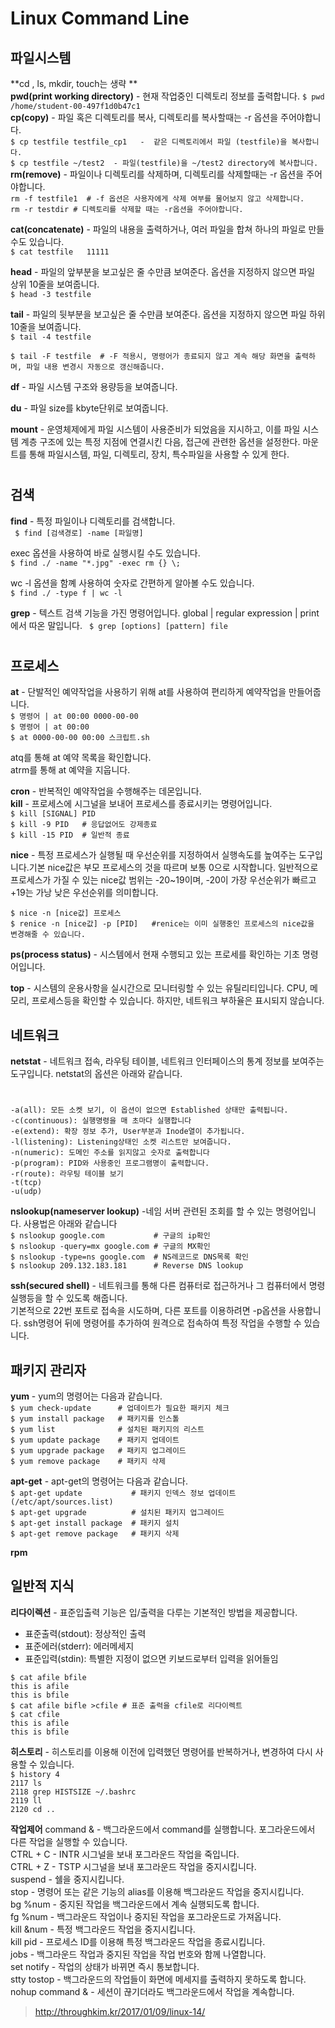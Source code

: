 # Linux Command Line
## 파일시스템  
**cd , ls, mkdir, touch는 생략 **  
**pwd(print working directory)** - 현재 작업중인 디렉토리 정보를 출력합니다.
`$ pwd
/home/student-00-497f1d0b47c1`  
**cp(copy)** - 파일 혹은 디렉토리를 복사, 디렉토리를 복사할때는 -r 옵션을 주어야합니다.  
`$ cp testfile testfile_cp1   -  같은 디렉토리에서 파일 (testfile)을 복사합니다.`  
`$ cp testfile ~/test2  - 파일(testfile)을 ~/test2 directory에 복사합니다.  `  
**rm(remove)** - 파일이나 디렉토리를 삭제하며, 디렉토리를 삭제할때는 -r 옵션을 주어야합니다.  
`rm -f testfile1  # -f 옵션은 사용자에게 삭제 여부를 물어보지 않고 삭제합니다.  
rm -r testdir # 디렉토리를 삭제할 때는 -r옵션을 주어야합니다. `  

**cat(concatenate)** - 파일의 내용을 출력하거나, 여러 파일을 합쳐 하나의 파일로 만들 수도 있습니다.  
`$ cat testfile  
11111`  

**head** - 파일의 앞부분을 보고싶은 줄 수만큼 보여준다. 옵션을 지정하지 않으면 파일 상위 10줄을 보여줍니다.  
`$ head -3 testfile`     

**tail** - 파일의 뒷부분을 보고싶은 줄 수만큼 보여준다. 옵션을 지정하지 않으면 파일 하위 10줄을 보여줍니다.  
`$ tail -4 testfile`   

`$ tail -F testfile  # -F 적용시, 명령어가 종료되지 않고 계속 해당 화면을 출력하며, 파일 내용 변경시 자동으로 갱신해줍니다.`   

**df** - 파일 시스템 구조와 용량등을 보여줍니다.  

**du** - 파일 size를 kbyte단위로 보여줍니다.  

**mount** - 운영체제에게 파일 시스템이 사용준비가 되었음을 지시하고, 이를 파일 시스템 계층 구조에 있는 특정 지점에 연결시킨 다음, 접근에 관련한 옵션을 설정한다. 마운트를 통해 파일시스템, 파일, 디렉토리, 장치, 특수파일을 사용할 수 있게 한다.  



#     

## 검색

**find** - 특정 파일이나 디렉토리를 검색합니다.  
` $ find [검색경로] -name [파일명]`  

exec 옵션을 사용하여 바로 실행시킬 수도 있습니다.  
`$ find ./ -name "*.jpg" -exec rm {} \;`  

wc -l 옵션을 함꼐 사용하여 숫자로 간편하게 알아볼 수도 있습니다.  
`$ find ./ -type f | wc -l`  


**grep** - 텍스트 검색 기능을 가진 명령어입니다. global | regular expression | print에서 따온 말입니다.
` $ grep [options] [pattern] file`  


#    

## 프로세스

**at** - 단발적인 예약작업을 사용하기 위해 at를 사용하여 편리하게 예약작업을 만들어줍니다.  
`$ 명령어 | at 00:00 0000-00-00 `  
`$ 명령어 | at 00:00 `  
`$ at 0000-00-00 00:00 스크립트.sh`  

atq를 통해 at 예약 목록을 확인합니다.  
atrm를 통해 at 예약을 지웁니다.  

**cron** - 반복적인 예약작업을 수행해주는 데몬입니다.  
**kill** - 프로세스에 시그널을 보내어 프로세스를 종료시키는 명령어입니다.  
`$ kill [SIGNAL] PID`  
`$ kill -9 PID   # 응답없어도 강제종료`  
`$ kill -15 PID  # 일반적 종료`  

**nice** - 특정 프로세스가 실행될 때 우선순위를 지정하여서 실행속도를 높여주는 도구입니다.기본 nice값은 부모 프로세스의 것을 따르며 보통 0으로 시작합니다. 일반적으로 프로세스가 가질 수 있는 nice값 범위는 -20~19이며, -20이 가장 우선순위가 빠르고 +19는 가낭 낮은 우선순위를 의미합니다.  

`$ nice -n [nice값] 프로세스`  
`$ renice -n [nice값] -p [PID]   #renice는 이미 실행중인 프로세스의 nice값을 변경해줄 수 있습니다.`  

**ps(process status)** - 시스템에서 현재 수행되고 있는 프로세를 확인하는 기초 명령어입니다.  

**top** - 시스템의 운용사항을 실시간으로 모니터링할 수 있는 유틸리티입니다. CPU, 메모리, 프로세스등을 확인할 수 있습니다. 하지만, 네트워크 부하율은 표시되지 않습니다.  


## 네트워크
**netstat** - 네트워크 접속, 라우팅 테이블, 네트워크 인터페이스의 통계 정보를 보여주는 도구입니다.
netstat의 옵션은 아래와 같습니다.  
#   
`-a(all): 모든 소켓 보기, 이 옵션이 없으면 Established 상태만 출력됩니다.`  
`-c(continuous): 실행명령을 매 초마다 실행합니다`  
`-e(extend): 확장 정보 추가, User부분과 Inode열이 추가됩니다.`  
`-l(listening): Listening상태인 소켓 리스트만 보여줍니다.`  
`-n(numeric): 도메인 주소를 읽지않고 숫자로 출력합니다`  
`-p(program): PID와 사용중인 프로그램명이 출력합니다.`  
`-r(route): 라우팅 테이블 보기`  
`-t(tcp)`  
`-u(udp)`  

**nslookup(nameserver lookup)** -네임 서버 관련된 조회를 할 수 있는 명령어입니다. 사용법은 아래와 같습니다  
`$ nslookup google.com           # 구글의 ip확인`  
`$ nslookup -query=mx google.com # 구글의 MX확인`  
`$ nslookup -type=ns google.com  # NS레코드로 DNS목록 확인`  
`$ nslookup 209.132.183.181      # Reverse DNS lookup`  

**ssh(secured shell)** - 네트워크를 통해 다른 컴퓨터로 접근하거나 그 컴퓨터에서 명령 실행등을 할 수 있도록 해줍니다.  
기본적으로 22번 포트로 접속을 시도하며, 다른 포트를 이용하려면 -p옵션을 사용합니다. ssh명령어 뒤에 명령어를 추가하여 원격으로 접속하여 특정 작업을 수행할 수 있습니다.  


## 패키지 관리자

**yum** - yum의 명령어는 다음과 같습니다.  
`$ yum check-update      # 업데이트가 필요한 패키지 체크`  
`$ yum install package   # 패키지를 인스톨`  
`$ yum list              # 설치된 패키지의 리스트`  
`$ yum update package    # 패키지 업데이트`  
`$ yum upgrade package   # 패키지 업그레이드`  
`$ yum remove package    # 패키지 삭제`  

**apt-get** - apt-get의 명령어는 다음과 같습니다.  
`$ apt-get update           # 패키지 인덱스 정보 업데이트(/etc/apt/sources.list)`  
`$ apt-get upgrade          # 설치된 패키지 업그레이드`  
`$ apt-get install package  # 패키지 설치`  
`$ apt-get remove package   # 패키지 삭제`  

**rpm**  

## 일반적 지식
**리다이렉션** - 표준입출력 기능은 입/출력을 다루는 기본적인 방법을 제공합니다.  
* 표준출력(stdout): 정상적인 출력
* 표준에러(stderr): 에러메세지
* 표준입력(stdin): 특별한 지정이 없으면 키보드로부터 입력을 읽어들임  

`$ cat afile bfile`  
`this is afile`  
`this is bfile`  
`$ cat afile bifle >cfile # 표준 출력을 cfile로 리다이렉트`  
`$ cat cfile`  
`this is afile`  
`this is bfile`  

**히스토리** - 히스토리를 이용해 이전에 입력했던 명령어를 반복하거나, 변경하여 다시 사용할 수 있습니다.  
`$ history 4`  
`2117 ls`  
`2118 grep HISTSIZE ~/.bashrc`  
`2119 ll`  
`2120 cd ..`  

**작업제어** 
command &  - 백그라운드에서 command를 실행합니다. 포그라운드에서 다른 작업을 실행할 수 있습니다.  
CTRL + C - INTR 시그널을 보내 포그라운드 작업을 죽입니다.  
CTRL + Z - TSTP 시그널을 보내 포그라운드 작업을 중지시킵니다.  
suspend - 쉘을 중지시킵니다.  
stop - 명령어 또는 같은 기능의 alias를 이용해 백그라운드 작업을 중지시킵니다.  
bg %num - 중지된 작업을 백그라운드에서 계속 실행되도록 합니다.  
fg %num - 백그라운드 작업이나 중지된 작업을 포그라운드로 가져옵니다.  
kill &num - 특정 백그라운드 작업을 중지시킵니다.  
kill pid - 프로세스 ID를 이용해 특정 백그라운드 작업을 종료시킵니다.  
jobs - 백그라운드 작업과 중지된 작업을 작업 번호와 함께 나열합니다.  
set notify - 작업의 상태가 바뀌면 즉시 통보합니다.  
stty tostop - 백그라운드의 작업들이 화면에 메세지를 출력하지 못하도록 합니다.  
nohup command & - 세션이 끊기더라도 백그라운드에서 작업을 계속합니다.  


> http://throughkim.kr/2017/01/09/linux-14/
